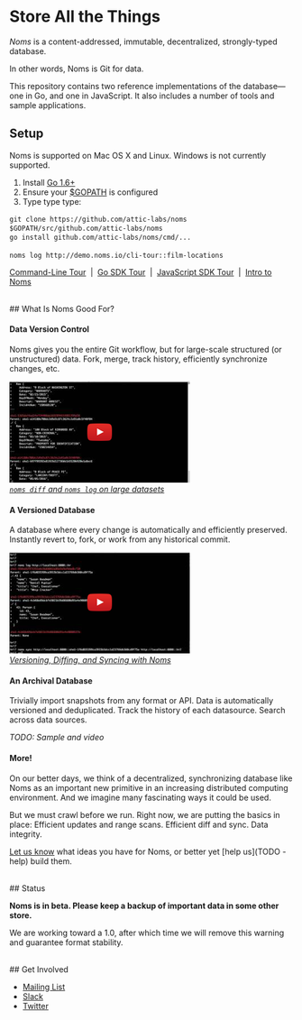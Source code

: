 # Store All the Things

*Noms* is a content-addressed, immutable, decentralized, strongly-typed database.

In other words, Noms is Git for data.

This repository contains two reference implementations of the database—one in Go, and one in JavaScript. It also includes a number of tools and sample applications.


## Setup

Noms is supported on Mac OS X and Linux. Windows is not currently supported.

1. Install [Go 1.6+](https://golang.org/dl/)
2. Ensure your [$GOPATH](https://github.com/golang/go/wiki/GOPATH) is configured
3. Type type type:
```
git clone https://github.com/attic-labs/noms $GOPATH/src/github.com/attic-labs/noms
go install github.com/attic-labs/noms/cmd/...

noms log http://demo.noms.io/cli-tour::film-locations
```
[Command-Line Tour](doc/cli-tour.md)&nbsp; | &nbsp;[Go SDK Tour](doc/go-tour.md)&nbsp; | &nbsp;[JavaScript SDK Tour](doc/js-tour.md)&nbsp; | &nbsp;[Intro to Noms](doc/intro.md)

<br/>
## What Is Noms Good For?

#### Data Version Control

Noms gives you the entire Git workflow, but for large-scale structured (or unstructured) data. Fork, merge, track history, efficiently synchronize changes, etc.

[<img src="doc/data-version-control.png" width="320" height="180">](https://www.youtube.com/watch?v=ONByMptWa2A)<br/>
*[`noms diff` and `noms log` on large datasets](https://www.youtube.com/watch?v=ONByMptWa2A)*


#### A Versioned Database

A database where every change is automatically and efficiently preserved. Instantly revert to, fork, or work from any historical commit.

[<img src="doc/versioned-database.png" width="320" height="180">](https://www.youtube.com/watch?v=JDO3z0vHEso)<br/>
*[Versioning, Diffing, and Syncing with Noms](https://www.youtube.com/watch?v=JDO3z0vHEso)*


#### An Archival Database

Trivially import snapshots from any format or API. Data is automatically versioned and deduplicated. Track the history of each datasource. Search across data sources.

*TODO: Sample and video*


#### More!

On our better days, we think of a decentralized, synchronizing database like Noms as an important new primitive in an increasing distributed computing environment. And we imagine many fascinating ways it could be used.

But we must crawl before we run. Right now, we are putting the basics in place: Efficient updates and range scans. Efficient diff and sync. Data integrity.

[Let us know](https://groups.google.com/forum/#!forum/nomsdb) what ideas you have for Noms, or better yet [help us](TODO - help) build them.

<br>
## Status

**Noms is in beta. Please keep a backup of important data in some other store.**

We are working toward a 1.0, after which time we will remove this warning and guarantee format stability.

<br>
## Get Involved

- [Mailing List](https://groups.google.com/forum/#!forum/nomsdb)
- [Slack](atticlabs.slack.com/messages/dev)
- [Twitter](https://twitter.com/nomsdb)
